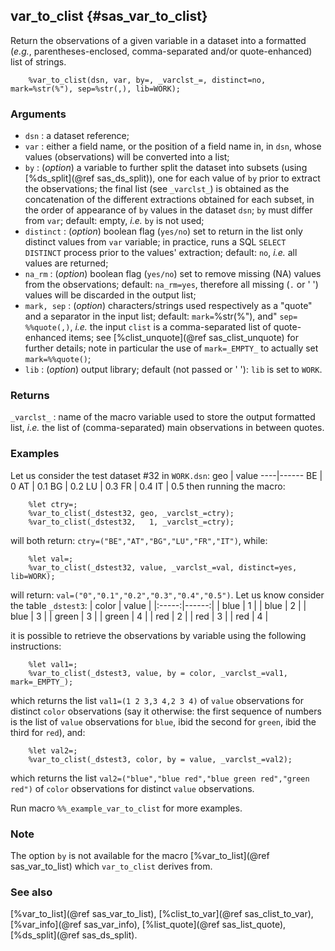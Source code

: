 ## var_to_clist {#sas_var_to_clist}
Return the observations of a given variable in a dataset into a formatted (_e.g._, parentheses-enclosed, 
comma-separated and/or quote-enhanced) list of strings.

~~~sas
	%var_to_clist(dsn, var, by=, _varclst_=, distinct=no, mark=%str(%"), sep=%str(,), lib=WORK);
~~~

### Arguments
* `dsn` : a dataset reference;
* `var` : either a field name, or the position of a field name in, in `dsn`, whose values (observations) 
	will be converted into a list;
* `by` : (_option_) a variable to further split the dataset into subsets (using [%ds_split](@ref sas_ds_split)), 
	one for each value of `by` prior to extract the observations; the final list (see `_varclst_`)
	is obtained as the concatenation of the different extractions obtained for each subset, in the order
	of appearance of `by` values in the dataset `dsn`; `by` must differ from `var`; default: empty,
	_i.e._ `by` is not used;
* `distinct` : (_option_) boolean flag (`yes/no`) set to return in the list only distinct values
	from `var` variable; in practice, runs a SQL `SELECT DISTINCT` process prior to the values'
	extraction; default: `no`, _i.e._ all values are returned;
* `na_rm` : (_option_) boolean flag (`yes/no`) set to remove missing (NA) values from the observations;
	default: `na_rm=yes`, therefore all missing (`.` or ' ') values will be discarded in the output
	list;
* `mark, sep` : (_option_) characters/strings used respectively as a "quote" and a separator in 
	the input list; default: `mark=`%str(%"), and" `sep= %%quote(,)`, _i.e._ the input `clist` is a 
	comma-separated list of quote-enhanced items; see [%clist_unquote](@ref sas_clist_unquote) for
	further details; note in particular the use of `mark=_EMPTY_` to actually set `mark=%%quote()`;
* `lib` : (_option_) output library; default (not passed or ' '): `lib` is set to `WORK`.

### Returns
`_varclst_` : name of the macro variable used to store the output formatted list, _i.e._ the list 
	of (comma-separated) main observations in between quotes.

### Examples
Let us consider the test dataset #32 in `WORK.dsn`:
geo | value
----|------
 BE |  0
 AT |  0.1
 BG |  0.2
 LU |  0.3
 FR |  0.4
 IT |  0.5
then running the macro:
	
~~~sas
	%let ctry=;
	%var_to_clist(_dstest32, geo, _varclst_=ctry);
	%var_to_clist(_dstest32,   1, _varclst_=ctry);
~~~
will both return: `ctry=("BE","AT","BG","LU","FR","IT")`, while:

~~~sas
	%let val=;
	%var_to_clist(_dstest32, value, _varclst_=val, distinct=yes, lib=WORK);
~~~	
will return: `val=("0","0.1","0.2","0.3","0.4","0.5")`. Let us know consider the table `_dstest3`:
| color | value |
|:-----:|------:|
|  blue |   1   |
|  blue |   2   |
|  blue |   3   |
| green |   3   |
| green |   4   |
|  red  |   2   |
|  red  |   3   |
|  red  |   4   |

it is possible to retrieve the observations  by variable using the following instructions:

~~~sas
	%let val1=;
	%var_to_clist(_dstest3, value, by = color, _varclst_=val1, mark=_EMPTY_);
~~~
which returns the list `val1=(1 2 3,3 4,2 3 4)` of `value` observations for distinct `color` 
observations (say it otherwise: the first sequence of numbers is the list of `value` observations 
for `blue`, ibid the second for `green`, ibid the third for `red`), and:

~~~sas
	%let val2=;
	%var_to_clist(_dstest3, color, by = value, _varclst_=val2);
~~~
which returns the list `val2=("blue","blue red","blue green red","green red")` of `color` observations 
for distinct `value` observations.

Run macro `%%_example_var_to_clist` for more examples.

### Note
The option `by` is not available for the macro [%var_to_list](@ref sas_var_to_list) which `var_to_clist`
derives from. 

### See also
[%var_to_list](@ref sas_var_to_list), [%clist_to_var](@ref sas_clist_to_var), [%var_info](@ref sas_var_info), 
[%list_quote](@ref sas_list_quote), [%ds_split](@ref sas_ds_split).
